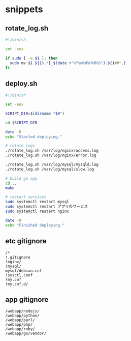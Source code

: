 # snippets

## rotate_log.sh

```bash
#!/bin/sh

set -eux

if sudo [ -e $1 ]; then
  sudo mv $1 ${1%.*}_$(date +"%Y%m%d%H%M%S").${1##*.}
fi
```



## deploy.sh

```bash
#!/bin/sh

set -eux

SCRIPT_DIR=$(dirname "$0")

cd $SCRIPT_DIR

date -R
echo "Started deploying."

# rotate logs
./rotate_log.sh /var/log/nginx/access.log
./rotate_log.sh /var/log/nginx/error.log

./rotate_log.sh /var/log/mysql/mysqld.log
./rotate_log.sh /var/log/mysql/slow.log

# build go app
cd ..
make

# restart services
sudo systemctl restart mysql
sudo systemctl restart アプリのサービス
sudo systemctl restart nginx

date -R
echo "Finished deploying."
```



## etc gitignore

```
/*
!.gitignore
!nginx/
!mysql/
mysql/debian.cnf
!sysctl.conf
!my.cnf
!my.cnf.d/
```



## app gitignore

```
/webapp/nodejs/
/webapp/python/
/webapp/perl/
/webapp/php/
/webapp/ruby/
/webapp/go/vendor/
```


<!--stackedit_data:
eyJoaXN0b3J5IjpbLTYzNzI5MTMyM119
-->